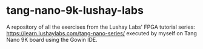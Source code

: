 # tang-nano-9k-lushay-labs
A repository of all the exercises from the Lushay Labs' FPGA tutorial series: https://learn.lushaylabs.com/tang-nano-series/ executed by myself on Tang Nano 9K board using the Gowin IDE.
